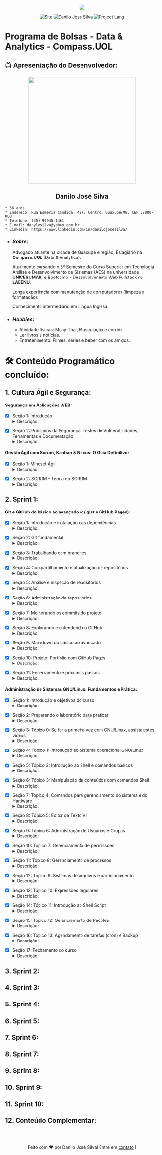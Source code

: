 <p align="center"><img src="./assets/Compass.UOL-logo.png"></p>

<p align = "center">
    <img src = "https://img.shields.io/badge/Repository-Compass.Uol_PB-red" alt= "Site">
    <img src = "https://img.shields.io/badge/Made%20by-Danilo%20José%20Silva-orange" alt = "Danilo José Silva">
    <img src = "https://img.shields.io/badge/Project%20Lang-Portugueses%20BR-yellow" alt = "Project Lang">
</p>

# **Programa de Bolsas - Data & Analytics - Compass.UOL**

## 📺 **Apresentação do Desenvolvedor**:

<p align="center"><img style="width: 350px; height: 350px" src="./assets/Profile.jpg"></p>

<h2 align="center"><b>Danilo José Silva</b></h2>

    * 36 anos
    * Endereço: Rua Esméria Cândida, 497, Centro, Guaxupé/MG, CEP 37800-000
    * Telefone: (35) 99945-1461
    * E-mail: danylosilva@yahoo.com.br
    * Linkedin: https://www.linkedin.com/in/danilojosesilva/

* ### **_Sobre_**:

    Advogado atuante na cidade de Guaxupé e região, Estagiário na __Compass.UOL__ (Data & Analytics).

    Atualmente cursando o 3º Semestre do Curso Superior em Tecnologia - Análise e Desenvolvimento de Sistemas (ADS) na universidade __UNICESUMAR__, e Bootcamp - Desenvolvimento Web Fullstack na __LABENU__.

    Longa experiência com manutenção de computadores (limpeza e formatação).

    Conhecimento intermediário em Língua Inglesa.

* ### **_Hobbies_**:

    * Atividade físicas: Muay-Thai, Musculação e corrida.
    * Ler livros e notícias.
    * Entretenimento: Filmes, séries e beber com os amigos.

# 🛠 Conteúdo Programático concluído:

## 1. Cultura Ágil e Segurança:

#### **Segurança em Aplicações WEB:**

- [x] Seção 1: Introdução <details><summary>Descrição:</summary> <p> Nesta seção foi definido o objetivo do curso: segurança em aplicações WEB, bem como sobre as principais vulnerabilidades. Ainda, foi configurado o laboratório de estudos (Máquina Linux Hacker e Máquina Linux Servidor Web), as duas máquina configuradas no Virtual Box. <img src="./assets/Seção1-Segurança.png"> <img src="./assets/VirtualBox.png">
</p>
</details>

- [x] Seção 2: Princípios da Segurança, Testes de Vulnerabilidades, Ferramentas e Documentação <details><summary>Descrição:</summary> <p> 
</p>
</details>

#### **Gestão Ágil com Scrum, Kanban & Nexus: O Guia Definitivo:**

- [x] Seção 1: Mindset Ágil <details><summary>Descrição:</summary> <p> 
</p>
</details>

- [x] Seção 2: SCRUM - Teoria do SCRUM <details><summary>Descrição:</summary> <p> 
</p>
</details>

## 2. Sprint 1:

#### **Git e GitHub do básico ao avançado (c/ gist e GitHub Pages):**

- [x] Seção 1: Introdução e instalação das dependências <details><summary>Descrição:</summary> <p> 
</p>
</details>

- [x] Seção 2: Git fundamental <details><summary>Descrição:</summary> <p> 
</p>
</details>

- [x] Seção 3: Trabalhando com branches <details><summary>Descrição:</summary> <p> 
</p>
</details>

- [x] Seção 4: Compartilhamento e atualização de repositórios <details><summary>Descrição:</summary> <p> 
</p>
</details>

- [x] Seção 5: Análise e inspeção de repositórios <details><summary>Descrição:</summary> <p> 
</p>
</details>

- [x] Seção 6: Administração de repositórios <details><summary>Descrição:</summary> <p> 
</p>
</details>

- [x] Seção 7: Melhorando os commits do projeto <details><summary>Descrição:</summary> <p> 
</p>
</details>

- [x] Seção 8: Explorando e entendendo o GitHub <details><summary>Descrição:</summary> <p> 
</p>
</details>

- [x] Seção 9: Markdown do básico ao avançado <details><summary>Descrição:</summary> <p> 
</p>
</details>

- [x] Seção 10: Projeto: Portfólio com GitHub Pages <details><summary>Descrição:</summary> <p> 
</p>
</details>

- [x] Seção 11: Encerramento e próximos passos <details><summary>Descrição:</summary> <p> 
</p>
</details>

#### **Administração de Sistemas GNU/Linux: Fundamentos e Prática:**

- [x] Seção 1: Introdução e objetivos do curso <details><summary>Descrição:</summary> <p> 
</p>
</details>

- [x] Seção 2: Preparando o laboratório para praticar <details><summary>Descrição:</summary> <p> 
</p>
</details>

- [x] Seção 3: Tópico 0: Se for a primeira vez com GNU/Linux, assista estes vídeos <details><summary>Descrição:</summary> <p> 
</p>
</details>

- [x] Seção 4: Tópico 1: Introdução ao Sistema operacional GNU/Linux <details><summary>Descrição:</summary> <p> 
</p>
</details>

- [x] Seção 5: Tópico 2: Introdução ao Shell e comandos básicos <details><summary>Descrição:</summary> <p> 
</p>
</details>

- [x] Seção 6: Tópico 3: Manipulação de conteúdos com comandos Shell <details><summary>Descrição:</summary> <p> 
</p>
</details>

- [x] Seção 7: Tópico 4: Comandos para gerenciamento do sistema e do Hardware <details><summary>Descrição:</summary> <p> 
</p>
</details>

- [x] Seção 8: Tópico 5: Editor de Texto VI <details><summary>Descrição:</summary> <p> 
</p>
</details>

- [x] Seção 9: Tópico 6: Administração de Usuários e Grupos <details><summary>Descrição:</summary> <p> 
</p>
</details>

- [x] Seção 10: Tópico 7: Gerenciamento de permissões <details><summary>Descrição:</summary> <p> 
</p>
</details>

- [x] Seção 11: Tópico 8: Gerenciamento de processos <details><summary>Descrição:</summary> <p> 
</p>
</details>

- [x] Seção 12: Tópico 9: Sistemas de arquivos e particionamento <details><summary>Descrição:</summary> <p> 
</p>
</details>

- [x] Seção 13: Tópico 10: Expressões regulares <details><summary>Descrição:</summary> <p> 
</p>
</details>

- [x] Seção 14: Tópico 11: Introdução ap Shell Script <details><summary>Descrição:</summary> <p> 
</p>
</details>

- [x] Seção 15: Tópico 12: Gerenciamento de Pacotes <details><summary>Descrição:</summary> <p> 
</p>
</details>

- [x] Seção 16: Tópico 13: Agendamento de tarefas (cron) e Backup <details><summary>Descrição:</summary> <p> 
</p>
</details>

- [x] Seção 17: Fechamento do curso <details><summary>Descrição:</summary> <p> 
</p>
</details>

## 3. Sprint 2:

## 4. Sprint 3:

## 5. Sprint 4:

## 6. Sprint 5:

## 7. Sprint 6:

## 8. Sprint 7:

## 9. Sprint 8:

## 10. Sprint 9:

## 11. Sprint 10:

## 12. Conteúdo Complementar:

<br></br>
<p align = "center">
Feito com ❤️ por Danilo José Silva! Entre em <a href="https://www.linkedin.com/in/danilojosesilva/">contato</a> !
</p>